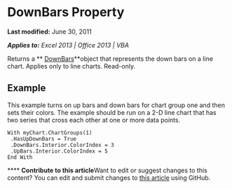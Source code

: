 
# DownBars Property

 **Last modified:** June 30, 2011

 _**Applies to:** Excel 2013 | Office 2013 | VBA_

Returns a  ** [DownBars](d85f4fac-c708-efe1-88c5-c2dca6616f31.md)**object that represents the down bars on a line chart. Applies only to line charts. Read-only.


## Example

This example turns on up bars and down bars for chart group one and then sets their colors. The example should be run on a 2-D line chart that has two series that cross each other at one or more data points.


```
With myChart.ChartGroups(1) 
 .HasUpDownBars = True 
 .DownBars.Interior.ColorIndex = 3 
 .UpBars.Interior.ColorIndex = 5 
End With
```


****   **Contribute to this article**Want to edit or suggest changes to this content? You can edit and submit changes to  [this article](https://github.com/jhershey00/VBA_Excel_Test/OpenXMLCon/articles/752b1b94-9027-876a-54a2-7aabed4e055b.md) using GitHub.

